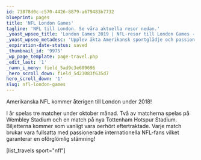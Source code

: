 ```yaml
---
id: 73878d0c-c570-4426-8879-a679483b7732
blueprint: pages
title: 'NFL London Games'
tagline: 'NFL till London. Se våra aktuella resor nedan.'
_yoast_wpseo_title: 'London Games 2019 | NFL-resor till London Games - OLKA Sportresor'
_yoast_wpseo_metadesc: 'Upplev äkta Amerikansk sportglädje och passion på plats i London. NFL kommer återigen till stan vilket underlättar för alla internationella fans!'
_expiration-date-status: saved
_thumbnail_id: '9975'
_wp_page_template: page-travel.php
_edit_last: '1'
_namn_i_meny: field_5ad9c3e689696
_hero_scroll_down: field_5d23083f635d7
hero_scroll_down: '1'
slug: nfl-london-games
---
```

Amerikanska NFL kommer återigen till London under 2018!

I år spelas tre matcher under oktober månad. Två av matcherna spelas på Wembley Stadium och en match på nya Tottenham Hotspur Stadium.
Biljetterna kommer som vanligt vara oerhört eftertraktade. Varje match brukar vara fullsatta med passionerade internationella NFL-fans vilket garanterar en oförglömlig stämning!

[list_travels sport="nfl"]